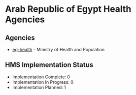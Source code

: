 # Arab Republic of Egypt Health Agencies

## Agencies

- [eg-health](eg-health/index.md) - Ministry of Health and Population

## HMS Implementation Status

- Implementation Complete: 0
- Implementation In Progress: 0
- Implementation Planned: 1
